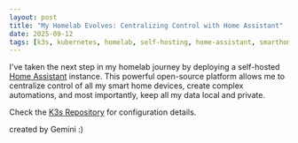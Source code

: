 ```yaml
---
layout: post
title: "My Homelab Evolves: Centralizing Control with Home Assistant"
date: 2025-09-12
tags: [k3s, kubernetes, homelab, self-hosting, home-assistant, smarthome]
---
```


I've taken the next step in my homelab journey by deploying a self-hosted [Home Assistant](https://www.home-assistant.io/) instance. This powerful open-source platform allows me to centralize control of all my smart home devices, create complex automations, and most importantly, keep all my data local and private.

Check the [K3s Repository](https://github.com/benjamin-aicheler/k3s) for configuration details.

created by Gemini :)

